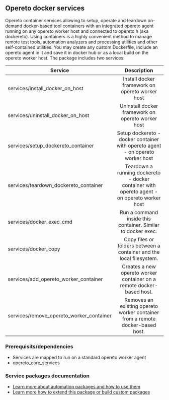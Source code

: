## Opereto docker services

Opereto container services allowing to setup, operate and teardown on-demand docker-based tool containers with an integrated opereto agent running on any opereto worker host and connected to opereto h (aka dockereto). Using containers is a highly convenient method to manage remote test tools, automation analyzers and processing utilities and other self-contained utilities. You may create any custom Dockerfile, include an opereto agent in it and save it in docker hub or as a local build on the opereto worker host.
The package includes two services:

| Service                                  | Description                                                                                       |
| -----------------------------------------|:-------------------------------------------------------------------------------------------------:| 
| services/install_docker_on_host          | Install docker framework on opereto worker host                                                   | 
| services/uninstall_docker_on_host        | Uninstall docker framework on opereto worker host                                                 | 
| services/setup_dockereto_container       | Setup dockereto - docker container with opereto agent - on opereto worker host                    | 
| services/teardown_dockereto_container    | Teardown a running dockereto - docker container with opereto agent - on opereto worker host       | 
| services/docker_exec_cmd                 | Run a command inside this container. Similar to docker exec.                                      | 
| services/docker_copy                     | Copy files or folders between a container and the local filesystem.                               | 
| services/add_opereto_worker_container    | Creates a new opereto worker container on a remote docker-based host.                             | 
| services/remove_opereto_worker_container | Removes an existing opereto worker container from a remote docker-based host.                     | 



### Prerequisits/dependencies
* Services are mapped to run on a standard opereto worker agent
* opereto_core_services
        
        
### Service packages documentation
* [Learn more about automation packages and how to use them](http://help.opereto.com/support/solutions/articles/9000152583-an-overview-of-service-packages)
* [Learn more how to extend this package or build custom packages](http://help.opereto.com/support/solutions/articles/9000152584-build-and-maintain-custom-packages)

